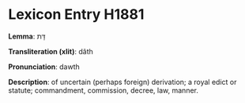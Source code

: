 # Lexicon Entry H1881

**Lemma**: דָּת

**Transliteration (xlit)**: dâth

**Pronunciation**: dawth

**Description**:
of uncertain (perhaps foreign) derivation; a royal edict or statute; commandment, commission, decree, law, manner.
